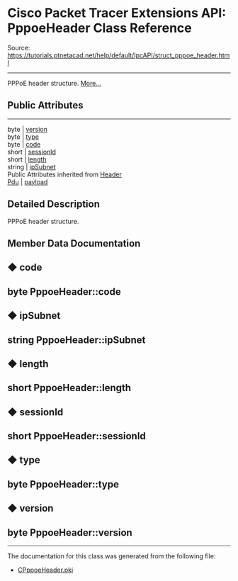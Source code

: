 # Cisco Packet Tracer Extensions API: PppoeHeader Class Reference

Source: https://tutorials.ptnetacad.net/help/default/IpcAPI/struct_pppoe_header.html

---

PPPoE header structure. [More...](struct_pppoe_header.html#details)

##  Public Attributes  
  
---  
byte | [version](struct_pppoe_header.html#a7702df5fab38482a8951bcee63587e67)  
byte | [type](struct_pppoe_header.html#aceb0d831e3b5d7a0ce65540e3327db72)  
byte | [code](struct_pppoe_header.html#a48b3aa28c05745094327c8ba88dceace)  
short | [sessionId](struct_pppoe_header.html#af303cabffa01dab9fc81f6f96bba21d2)  
short | [length](struct_pppoe_header.html#a7fabd3f8005fe7934d6b9e8cf9f26725)  
string | [ipSubnet](struct_pppoe_header.html#aedce6b3617631fdba9c2529c604929e1)  
Public Attributes inherited from [Header](struct_header.html)  
[Pdu](struct_pdu.html) | [payload](struct_header.html#a07ee8693faef1e16c65765b5bcdc366d)  
  
## Detailed Description

PPPoE header structure. 

## Member Data Documentation

## ◆ code

byte PppoeHeader::code  
---  
  
## ◆ ipSubnet

string PppoeHeader::ipSubnet  
---  
  
## ◆ length

short PppoeHeader::length  
---  
  
## ◆ sessionId

short PppoeHeader::sessionId  
---  
  
## ◆ type

byte PppoeHeader::type  
---  
  
## ◆ version

byte PppoeHeader::version  
---  
  
* * *

The documentation for this class was generated from the following file:

  * [CPppoeHeader.pki](_c_pppoe_header_8pki.html)


